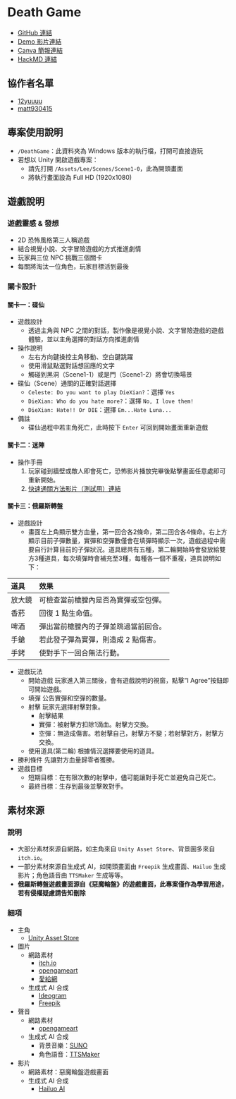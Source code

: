 # Death Game
* [GitHub 連結](https://github.com/PuzeLee/death-game)
* [Demo 影片連結](https://www.youtube.com/watch?v=QkwtMe3pX7M)
* [Canva 簡報連結](https://www.canva.com/design/DAGbvyfn5nc/2svSkbdcWSwOuOL67Fej8g/view?utm_content=DAGbvyfn5nc&utm_campaign=designshare&utm_medium=link2&utm_source=uniquelinks&utlId=h9661b54a4a)
* [HackMD 連結](https://hackmd.io/skaxwQOZRS20dLIAM-rJog?view)

## 協作者名單
* [12yuuuu](https://github.com/12yuuuu)
* [matt930415](https://github.com/matt930415)

## 專案使用說明
* `/DeathGame`：此資料夾為 Windows 版本的執行檔，打開可直接遊玩
* 若想以 Unity 開啟遊戲專案：
  * 請先打開 `/Assets/Lee/Scenes/Scene1-0`，此為開頭畫面
  * 將執行畫面設為 Full HD (1920x1080)

## 遊戲說明
### 遊戲靈感 & 發想
* 2D 恐怖風格第三人稱遊戲
* 結合視覺小說、文字冒險遊戲的方式推進劇情
* 玩家與三位 NPC 挑戰三個關卡
* 每關將淘汰一位角色，玩家目標活到最後

### 關卡設計
#### 關卡一：碟仙
* 遊戲設計
  * 透過主角與 NPC 之間的對話，製作像是視覺小說、文字冒險遊戲的遊戲體驗，並以主角選擇的對話方向推進劇情
* 操作說明
  * 左右方向鍵操控主角移動、空白鍵跳躍
  * 使用滑鼠點選對話想回應的文字
  * 觸碰到黑洞（Scene1-1）或是門（Scene1-2）將會切換場景
* 碟仙（Scene）通關的正確對話選擇
  *  `Celeste: Do you want to play DieXian?`：選擇 `Yes`
  *  `DieXian: Who do you hate more?`：選擇 `No, I love them!`
  *  `DieXian: Hate!! Or DIE`：選擇 `Em...Hate Luna...`
* 備註
  * 碟仙過程中若主角死亡，此時按下 `Enter` 可回到開始畫面重新遊戲

#### 關卡二：迷陣
* 操作手冊
  1. 玩家碰到牆壁或敵人即會死亡，恐怖影片播放完畢後點擊畫面任意處即可重新開始。
  2. [快速通關方法影片（測試用）連結](https://youtu.be/3uHxyI81F_s)

#### 關卡三：俄羅斯轉盤
* 遊戲設計
  * 畫面左上角顯示雙方血量，第一回合各2條命，第二回合各4條命。右上方顯示目前子彈數量，實彈和空彈數僅會在填彈時顯示一次，遊戲過程中需要自行計算目前的子彈狀況。道具總共有五種，第二輪開始時會發放給雙方3種道具，每次填彈時會補充至3種，每種各一個不重複，道具說明如下：

| 道具   | 效果                                               |
|:------|:---------------------------------------------------|
| 放大鏡 | 可檢查當前槍膛內是否為實彈或空包彈。               |
| 香菸   | 回復 1 點生命值。                                  |
| 啤酒   | 彈出當前槍膛內的子彈並跳過當前回合。               |
| 手鎗   | 若此發子彈為實彈，則造成 2 點傷害。                |
| 手銬   | 使對手下一回合無法行動。                          |

* 遊戲玩法
  * 開始遊戲 玩家進入第三關後，會有遊戲說明的視窗，點擊”I Agree”按鈕即可開始遊戲。
  * 填彈 公告實彈和空彈的數量。
  * 射擊 玩家先選擇射擊對象。
    * 射擊結果
    * 實彈：被射擊方扣除1滴血。射擊方交換。
    * 空彈：無造成傷害。若射擊自己，射擊方不變；若射擊對方，射擊方交換。
  * 使用道具(第二輪) 根據情況選擇要使用的道具。
* 勝利條件 先讓對方血量歸零者獲勝。
* 遊戲目標
  * 短期目標：在有限次數的射擊中，儘可能讓對手死亡並避免自己死亡。
  * 最終目標：生存到最後並擊敗對手。

## 素材來源
### 說明
* 大部分素材來源自網路，如主角來自 `Unity Asset Store`、背景圖多來自 `itch.io`。
* 一部分素材來源自生成式 AI，如開頭畫面由 `Freepik` 生成畫面、`Hailuo` 生成影片；角色語音由 `TTSMaker` 生成等等。
* **俄羅斯轉盤遊戲畫面源自《惡魔輪盤》的遊戲畫面，此專案僅作為學習用途，若有侵權疑慮請告知刪除**

### 細項
* 主角
  * [Unity Asset Store](https://assetstore.unity.com/)
* 圖片
  * 網路素材
    * [itch.io](https://itch.io/game-assets)
    * [opengameart](https://opengameart.org/)
    * [愛給網](https://www.aigei.com/game2d/lib/rpg_kong_b/?utm_source=chatgpt.com)
  * 生成式 AI 合成
    * [Ideogram](https://ideogram.ai/)
    * [Freepik](https://www.freepik.com/)
* 聲音
  * 網路素材
    * [opengameart](https://opengameart.org/)
  * 生成式 AI 合成
    * 背景音樂：[SUNO](https://suno.com/)
    * 角色語音：[TTSMaker](https://ttsmaker.com/zh-hk)
* 影片
  * 網路素材：惡魔輪盤遊戲畫面
  * 生成式 AI 合成
    * [Hailuo AI](https://hailuoai.video/)
